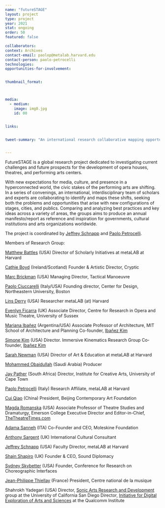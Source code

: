 ```yaml
---
name: "futureSTAGE"
layout: project
type: project
year: 2021
stat: ongoing
order: 50
featured: false

collaborators:
context: Archives
contact-email: paolop@metalab.harvard.edu
contact-person: paolo-petrocelli
technologies:
opportunities-for-involvement:


thumbnail_format:



media:
  - medium:
    image: img0.jpg
    id: 00


links:


tweet-summary: "An international research collaborative mapping opportunities for performance spaces in a hyperconnected world"


---
```

FutureSTAGE is a global research project dedicated to investigating current challenges and future prospects for the development of opera houses, theatres, and performing arts centers.

With new expectations for media, culture, and presence in a hyperconnected world, the civic stakes of the performing arts are shifting. In a series of convenings, an international, interdisciplinary team of scholars and experts are collaborating to identify and maps these shifts, seeking both the problems and opportunities that arise with new configurations of stages, cities, and publics. Comparing and analyzing best practices and key ideas across a variety of areas, the groups aims to produce an annual manifesto/report as reference and inspiration for governments, cultural institutions and arts organizations worldwide.

The project is coordinated by [Jeffrey Schnapp](https://metalabharvard.github.io/people/jeffrey)  and [Paolo Petrocelli](https://metalabharvard.github.io/people/paolo-petrocelli). 



Members of Research Group:

[Matthew Battles](https://metalabharvard.github.io/people/matthew) (USA)
Director of Scholarly Initiatives at metaLAB at Harvard



[Cathie Boyd](https://www.cryptic.org.uk/who-we-are/) (Ireland/Scotland)
Founder & Artistic Director, Cryptic
 
 

[Marc Brickman](https://www.tactman.com/) (USA)
Managing Director, Tactical Manoeuvre
 

[Paolo Ciuccarelli](https://densitydesign.org/person/paolo-ciuccarelli/) (Italy/USA)
Founding director, Center for Design, Northeastern University, Boston


[Lins Derry](https://www.linsderry.com/) (USA)
Researcher metaLAB (at) Harvard
 

[Evenlyn Ficarra](http://www.sussex.ac.uk/cromt/) (UK)
Associate Director, Centre for Research in Opera and Music Theatre, University of Sussex


[Mariana Ibañez](https://sap.mit.edu/) (Argentina/USA)
Associate Professor of Architecture, MIT School of Architecture and Planning 
Co-founder, [Ibañez Kim](https://www.ibanezkim.com/)
   

[Simone Kim](https://www.immersivekinematics.com/) (USA)
Director. Immersive Kinematics Research Group
 Co-founder, [Ibañez Kim](https://www.ibanezkim.com/) 

[Sarah Newman](https://cyber.harvard.edu/people/snewman) (USA)
Director of Art & Education at metaLAB at Harvard
 

[Mohammed Obaidullah](https://www.linkedin.com/in/mohaobaid/) (Saudi Arabia)
Producer 

[Jay Pather](http://www.ica.uct.ac.za/) (South Africa)
Director, Institute for Creative Arts, University of Cape Town 

[Paolo Petrocelli](https://www.paolopetrocelli.com/) (Italy)
Research Affiliate, metaLAB at Harvard 

[Cui Qiao](https://bcaf.org.cn/Homepage) (China)
President, Beijing Contemporary Art Foundation 


[Magda Romanska](https://metalabharvard.github.io/people/magda) (USA)
Associate Professor of Theatre Studies and Dramaturgy, Emerson College 
Executive Director and Editor-in-Chief, [TheTheatreTimes.com](https://thetheatretimes.com)   

[Adama Sanneh](https://moleskinefoundation.org/people/adama-sanneh/) (ITA)
Co-Founder and CEO, Moleskine Foundation 

[Anthony Sargent](https://uk.linkedin.com/in/anthony-sargent-cbe-a04ab82) (UK)
International Cultural Consultant

[Jeffrey Schnapp](https://jeffreyschnapp.com/) (USA)
Faculty Director, metaLAB at Harvard

[Shain Shapiro](https://www.sounddiplomacy.com/) (UK)
Founder & CEO, Sound Diplomacy 

[Sydney Skybetter](https://www.skybetter.org) (USA) 
Founder, Conference for Research on Choreographic Interfaces 

[Jean-Philippe Thiellay](http://www.cnv.fr/) (France)
President, Centre national de la musique 

Shahrokh Yadegari (USA)
Director, [Sonic Arts Research and Development](https://sonicarts.ucsd.edu/) group at the University of California San Diego 
Director, [Initiative for Digital Exploration of Arts and Sciences](http://ideas.calit2.net/) at the Qualcomm Institute 








